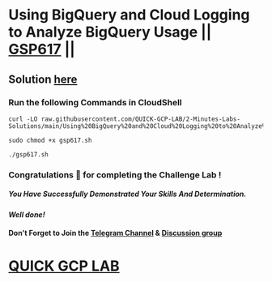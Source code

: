 # Using BigQuery and Cloud Logging to Analyze BigQuery Usage || [GSP617](https://www.cloudskillsboost.google/focuses/6100?parent=catalog) ||

## Solution [here]()

### Run the following Commands in CloudShell

```
curl -LO raw.githubusercontent.com/QUICK-GCP-LAB/2-Minutes-Labs-Solutions/main/Using%20BigQuery%20and%20Cloud%20Logging%20to%20Analyze%20BigQuery%20Usage/gsp617.sh

sudo chmod +x gsp617.sh

./gsp617.sh
```

### Congratulations 🎉 for completing the Challenge Lab !

##### *You Have Successfully Demonstrated Your Skills And Determination.*

#### *Well done!*

#### Don't Forget to Join the [Telegram Channel](https://t.me/QuickGcpLab) & [Discussion group](https://t.me/QuickGcpLabChats)

# [QUICK GCP LAB](https://www.youtube.com/@quickgcplab)
